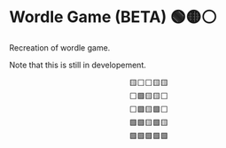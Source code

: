 # Wordle Game (BETA) 🟢🟡⚪
Recreation of wordle game. 

Note that this is still in developement.

<pre style="text-align:center">
🟨⬜⬜🟨🟨
⬜🟩🟨🟨⬜
⬜🟩🟨🟩⬜
🟩🟩🟨🟩🟨
🟩🟩🟩🟩🟩
</pre>
